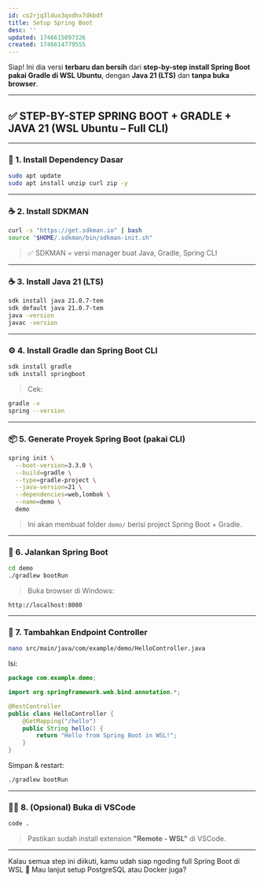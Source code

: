 ```yaml
---
id: co2rjq3ldux3qxdhx7dkbdf
title: Setup Spring Boot
desc: ''
updated: 1746615097326
created: 1746614779555
---
```


Siap! Ini dia versi **terbaru dan bersih** dari **step-by-step install Spring Boot pakai Gradle di WSL Ubuntu**, dengan **Java 21 (LTS)** dan **tanpa buka browser**.

---

## ✅ STEP-BY-STEP SPRING BOOT + GRADLE + JAVA 21 (WSL Ubuntu – Full CLI)

---

### 🧱 1. Install Dependency Dasar

```bash
sudo apt update
sudo apt install unzip curl zip -y
```

---

### ☕️ 2. Install SDKMAN

```bash
curl -s "https://get.sdkman.io" | bash
source "$HOME/.sdkman/bin/sdkman-init.sh"
```

> ✅ SDKMAN = versi manager buat Java, Gradle, Spring CLI

---

### ☕️ 3. Install Java 21 (LTS)

```bash
sdk install java 21.0.7-tem
sdk default java 21.0.7-tem
java -version
javac -version
```

---

### ⚙️ 4. Install Gradle dan Spring Boot CLI

```bash
sdk install gradle
sdk install springboot
```

> Cek:

```bash
gradle -v
spring --version
```

---

### 📦 5. Generate Proyek Spring Boot (pakai CLI)

```bash
spring init \
  --boot-version=3.3.0 \
  --build=gradle \
  --type=gradle-project \
  --java-version=21 \
  --dependencies=web,lombok \
  --name=demo \
  demo

```

> Ini akan membuat folder `demo/` berisi project Spring Boot + Gradle.

---

### 🚀 6. Jalankan Spring Boot

```bash
cd demo
./gradlew bootRun
```

> Buka browser di Windows:

```
http://localhost:8080
```

---

### 🔨 7. Tambahkan Endpoint Controller

```bash
nano src/main/java/com/example/demo/HelloController.java
```

Isi:

```java
package com.example.demo;

import org.springframework.web.bind.annotation.*;

@RestController
public class HelloController {
    @GetMapping("/hello")
    public String hello() {
        return "Hello from Spring Boot in WSL!";
    }
}
```

Simpan & restart:

```bash
./gradlew bootRun
```

---

### 👨‍💻 8. (Opsional) Buka di VSCode

```bash
code .
```

> Pastikan sudah install extension **"Remote - WSL"** di VSCode.

---

Kalau semua step ini diikuti, kamu udah siap ngoding full Spring Boot di WSL 🎉
Mau lanjut setup PostgreSQL atau Docker juga?
